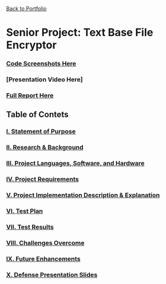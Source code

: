 [Back to Portfolio](./)

Senior Project: Text Base File Encryptor
===============

### [Code Screenshots Here](https://github.com/trevorabel/trevorabel.github.io/blob/master/implementationDesignExplanation.md#code-screenshots)

### [Presentation Video Here]

### [Full Report Here](fullReport.md)

Table of Contets
----------------
### [I. Statement of Purpose](sop.md)
### [II. Research & Background](researchBackground.md)
### [III. Project Languages, Software, and Hardware](languagesSoftwareHardware.md)
### [IV. Project Requirements](projectRequirements.md)
### [V. Project Implementation Description & Explanation](implementationDesignExplanation.md)
### [VI. Test Plan](testPlan.md)
### [VII. Test Results](testResults.md)
### [VIII. Challenges Overcome](challengesOvercome.md)
### [IX. Future Enhancements](futureEnhancements.md)
### [X. Defense Presentation Slides](defensePresentationSlides.md)
